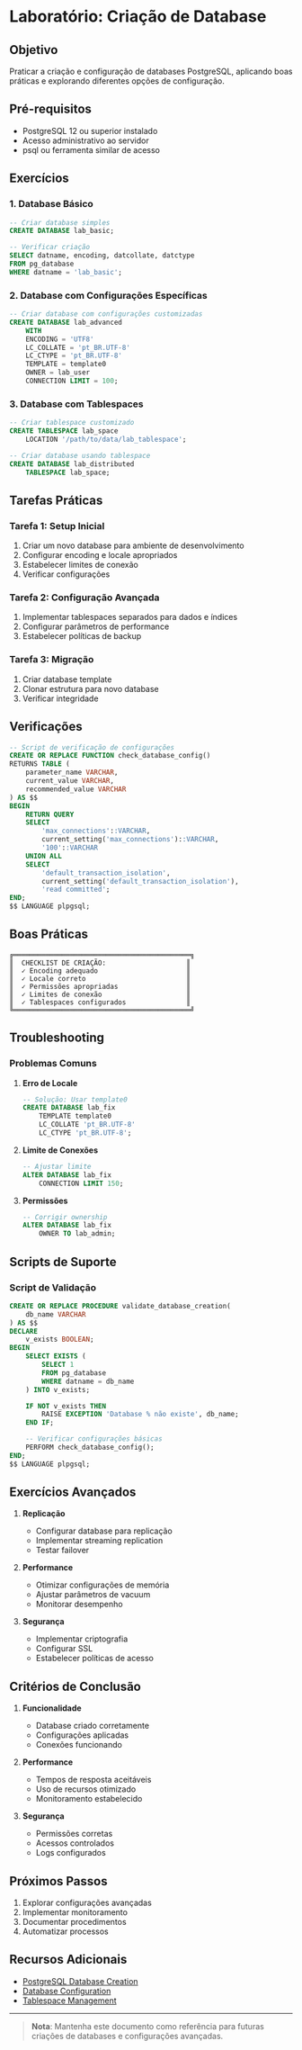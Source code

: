 # Laboratório: Criação de Database

## Objetivo
Praticar a criação e configuração de databases PostgreSQL, aplicando boas práticas e explorando diferentes opções de configuração.

## Pré-requisitos
- PostgreSQL 12 ou superior instalado
- Acesso administrativo ao servidor
- psql ou ferramenta similar de acesso

## Exercícios

### 1. Database Básico

```sql
-- Criar database simples
CREATE DATABASE lab_basic;

-- Verificar criação
SELECT datname, encoding, datcollate, datctype 
FROM pg_database 
WHERE datname = 'lab_basic';
```

### 2. Database com Configurações Específicas

```sql
-- Criar database com configurações customizadas
CREATE DATABASE lab_advanced
    WITH 
    ENCODING = 'UTF8'
    LC_COLLATE = 'pt_BR.UTF-8'
    LC_CTYPE = 'pt_BR.UTF-8'
    TEMPLATE = template0
    OWNER = lab_user
    CONNECTION LIMIT = 100;
```

### 3. Database com Tablespaces

```sql
-- Criar tablespace customizado
CREATE TABLESPACE lab_space
    LOCATION '/path/to/data/lab_tablespace';

-- Criar database usando tablespace
CREATE DATABASE lab_distributed
    TABLESPACE lab_space;
```

## Tarefas Práticas

### Tarefa 1: Setup Inicial
1. Criar um novo database para ambiente de desenvolvimento
2. Configurar encoding e locale apropriados
3. Estabelecer limites de conexão
4. Verificar configurações

### Tarefa 2: Configuração Avançada
1. Implementar tablespaces separados para dados e índices
2. Configurar parâmetros de performance
3. Estabelecer políticas de backup

### Tarefa 3: Migração
1. Criar database template
2. Clonar estrutura para novo database
3. Verificar integridade

## Verificações

```sql
-- Script de verificação de configurações
CREATE OR REPLACE FUNCTION check_database_config()
RETURNS TABLE (
    parameter_name VARCHAR,
    current_value VARCHAR,
    recommended_value VARCHAR
) AS $$
BEGIN
    RETURN QUERY
    SELECT 
        'max_connections'::VARCHAR,
        current_setting('max_connections')::VARCHAR,
        '100'::VARCHAR
    UNION ALL
    SELECT 
        'default_transaction_isolation',
        current_setting('default_transaction_isolation'),
        'read committed';
END;
$$ LANGUAGE plpgsql;
```

## Boas Práticas

```ascii
╔════════════════════════════════════════════╗
║  CHECKLIST DE CRIAÇÃO:                    ║
║  ✓ Encoding adequado                      ║
║  ✓ Locale correto                         ║
║  ✓ Permissões apropriadas                 ║
║  ✓ Limites de conexão                     ║
║  ✓ Tablespaces configurados               ║
╚════════════════════════════════════════════╝
```

## Troubleshooting

### Problemas Comuns

1. **Erro de Locale**
   ```sql
   -- Solução: Usar template0
   CREATE DATABASE lab_fix
       TEMPLATE template0
       LC_COLLATE 'pt_BR.UTF-8'
       LC_CTYPE 'pt_BR.UTF-8';
   ```

2. **Limite de Conexões**
   ```sql
   -- Ajustar limite
   ALTER DATABASE lab_fix
       CONNECTION LIMIT 150;
   ```

3. **Permissões**
   ```sql
   -- Corrigir ownership
   ALTER DATABASE lab_fix
       OWNER TO lab_admin;
   ```

## Scripts de Suporte

### Script de Validação

```sql
CREATE OR REPLACE PROCEDURE validate_database_creation(
    db_name VARCHAR
) AS $$
DECLARE
    v_exists BOOLEAN;
BEGIN
    SELECT EXISTS (
        SELECT 1 
        FROM pg_database 
        WHERE datname = db_name
    ) INTO v_exists;

    IF NOT v_exists THEN
        RAISE EXCEPTION 'Database % não existe', db_name;
    END IF;

    -- Verificar configurações básicas
    PERFORM check_database_config();
END;
$$ LANGUAGE plpgsql;
```

## Exercícios Avançados

1. **Replicação**
   - Configurar database para replicação
   - Implementar streaming replication
   - Testar failover

2. **Performance**
   - Otimizar configurações de memória
   - Ajustar parâmetros de vacuum
   - Monitorar desempenho

3. **Segurança**
   - Implementar criptografia
   - Configurar SSL
   - Estabelecer políticas de acesso

## Critérios de Conclusão

1. **Funcionalidade**
   - Database criado corretamente
   - Configurações aplicadas
   - Conexões funcionando

2. **Performance**
   - Tempos de resposta aceitáveis
   - Uso de recursos otimizado
   - Monitoramento estabelecido

3. **Segurança**
   - Permissões corretas
   - Acessos controlados
   - Logs configurados

## Próximos Passos

1. Explorar configurações avançadas
2. Implementar monitoramento
3. Documentar procedimentos
4. Automatizar processos

## Recursos Adicionais

- [PostgreSQL Database Creation](https://www.postgresql.org/docs/current/sql-createdatabase.html)
- [Database Configuration](https://www.postgresql.org/docs/current/runtime-config.html)
- [Tablespace Management](https://www.postgresql.org/docs/current/manage-ag-tablespaces.html)

---

> **Nota**: Mantenha este documento como referência para futuras criações de databases e configurações avançadas.